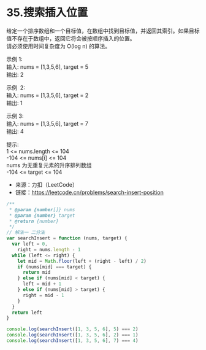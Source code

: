 # 35.搜索插入位置

给定一个排序数组和一个目标值，在数组中找到目标值，并返回其索引。如果目标值不存在于数组中，返回它将会被按顺序插入的位置。  
请必须使用时间复杂度为 O(log n) 的算法。

示例 1:  
输入: nums = [1,3,5,6], target = 5  
输出: 2

示例  2:  
输入: nums = [1,3,5,6], target = 2  
输出: 1

示例 3:  
输入: nums = [1,3,5,6], target = 7  
输出: 4

提示:  
1 <= nums.length <= 104  
-104 <= nums[i] <= 104  
nums 为无重复元素的升序排列数组  
-104 <= target <= 104

- 来源：力扣（LeetCode）  
- 链接：https://leetcode.cn/problems/search-insert-position

```javascript
/**
 * @param {number[]} nums
 * @param {number} target
 * @return {number}
 */
// 解法一 二分法
var searchInsert = function (nums, target) {
  var left = 0,
    right = nums.length - 1
  while (left <= right) {
    let mid = Math.floor(left + (right - left) / 2)
    if (nums[mid] === target) {
      return mid
    } else if (nums[mid] < target) {
      left = mid + 1
    } else if (nums[mid] > target) {
      right = mid - 1
    }
  }
  return left
}

console.log(searchInsert([1, 3, 5, 6], 5) === 2)
console.log(searchInsert([1, 3, 5, 6], 2) === 1)
console.log(searchInsert([1, 3, 5, 6], 7) === 4)
```
